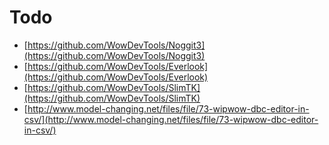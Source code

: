 # Todo

* [https://github.com/WowDevTools/Noggit3](https://github.com/WowDevTools/Noggit3)
* [https://github.com/WowDevTools/Everlook](https://github.com/WowDevTools/Everlook)
* [https://github.com/WowDevTools/SlimTK](https://github.com/WowDevTools/SlimTK)
* [http://www.model-changing.net/files/file/73-wipwow-dbc-editor-in-csv/](http://www.model-changing.net/files/file/73-wipwow-dbc-editor-in-csv/)